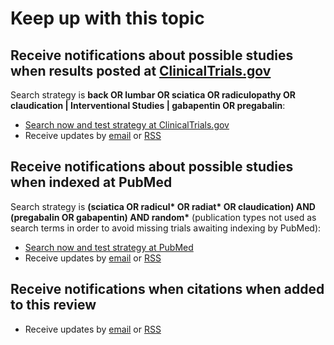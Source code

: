 Keep up with this topic
=========================

Receive notifications about possible studies when results posted at [ClinicalTrials.gov](http://clinicaltrials.gov)
-------------------------
Search strategy is **back OR lumbar OR sciatica OR radiculopathy OR claudication | Interventional Studies | gabapentin OR pregabalin**:

* [Search now and test strategy at ClinicalTrials.gov](https://clinicaltrials.gov/ct2/results?term=preterm+AND+%28progesterone+OR+Hydroxyprogesterone%29&type=Intr&rslt=&recr=&age_v=&gndr=&cond=&intr=&titles=&outc=&spons=&lead=&id=&state1=&cntry1=&state2=&cntry2=&state3=&cntry3=&locn=&rcv_s=&rcv_e=&lup_s=&lup_e=)
* Receive updates by [email](https://feedburner.google.com/fb/a/mailverify?uri=ClinicalTrialsgov-SciaticaG&amp;loc=en_US) or [RSS](https://clinicaltrials.gov/ct2/results/rss.xml?rcv_d=&lup_d=14&term=back+OR+lumbar+OR+sciatica+OR+radiculopathy+OR+claudication&type=Intr&intr=gabapentin+OR+pregabalin&show_rss=Y&sel_rss=mod14&count=10000)

Receive notifications about possible studies when indexed at PubMed
-------------------------
Search strategy is **(sciatica OR radicul\* OR radiat\* OR claudication) AND (pregabalin OR gabapentin) AND random\*** (publication types not used as search terms in order to avoid missing trials awaiting indexing by PubMed):

* [Search now and test strategy at PubMed](https://www.ncbi.nlm.nih.gov/pubmed/?term=(sciatica+OR+radicul*+OR+claudication)+AND+(pregabalin+OR+gabapentin)+AND+random*)
* Receive updates by [email](https://feedburner.google.com/fb/a/mailverify?uri=PubmedSciaticaG&amp;loc=en_US) or [RSS](https://eutils.ncbi.nlm.nih.gov/entrez/eutils/erss.cgi?rss_guid=1FgkM3o_AS6ZEhbHAIS6sV2HIWNJG9bnbaIuuMUW2byyoHZk6l)

Receive notifications when citations when added to this review
-------------------------
* Receive updates by [email](https://feedburner.google.com/fb/a/mailverify?uri=Sciatica-treatment-with-gabapentinoids&amp;loc=en_US) or [RSS](http://feeds.feedburner.com/Sciatica-treatment-with-gabapentinoids?format=xml)
